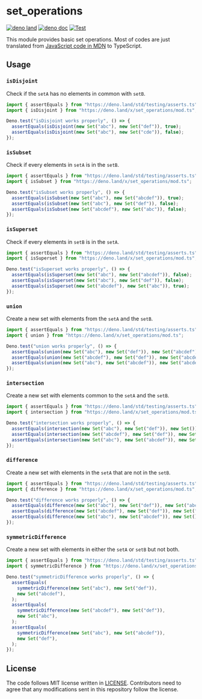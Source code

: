 # set_operations

[![deno land](http://img.shields.io/badge/available%20on-deno.land/x-lightgrey.svg?logo=deno)](https://deno.land/x/set_operations)
[![deno doc](https://doc.deno.land/badge.svg)](https://doc.deno.land/https/deno.land/x/set_operations/mod.ts)
[![Test](https://github.com/lambdalisue/deno-set-operations/actions/workflows/test.yml/badge.svg)](https://github.com/lambdalisue/deno-set-operations/actions/workflows/test.yml)

This module provides basic set operations. Most of codes are just translated
from
[JavaScript code in MDN](https://developer.mozilla.org/en-US/docs/Web/JavaScript/Reference/Global_Objects/Set#implementing_basic_set_operations)
to TypeScript.

## Usage

### `isDisjoint`

Check if the `setA` has no elements in common with `setB`.

```typescript
import { assertEquals } from "https://deno.land/std/testing/asserts.ts";
import { isDisjoint } from "https://deno.land/x/set_operations/mod.ts";

Deno.test("isDisjoint works properly", () => {
  assertEquals(isDisjoint(new Set("abc"), new Set("def")), true);
  assertEquals(isDisjoint(new Set("abc"), new Set("cde")), false);
});
```

### `isSubset`

Check if every elements in `setA` is in the `setB`.

```typescript
import { assertEquals } from "https://deno.land/std/testing/asserts.ts";
import { isSubset } from "https://deno.land/x/set_operations/mod.ts";

Deno.test("isSubset works properly", () => {
  assertEquals(isSubset(new Set("abc"), new Set("abcdef")), true);
  assertEquals(isSubset(new Set("abc"), new Set("def")), false);
  assertEquals(isSubset(new Set("abcdef"), new Set("abc")), false);
});
```

### `isSuperset`

Check if every elements in `setB` is in the `setA`.

```typescript
import { assertEquals } from "https://deno.land/std/testing/asserts.ts";
import { isSuperset } from "https://deno.land/x/set_operations/mod.ts";

Deno.test("isSuperset works properly", () => {
  assertEquals(isSuperset(new Set("abc"), new Set("abcdef")), false);
  assertEquals(isSuperset(new Set("abc"), new Set("def")), false);
  assertEquals(isSuperset(new Set("abcdef"), new Set("abc")), true);
});
```

### `union`

Create a new set with elements from the `setA` and the `setB`.

```typescript
import { assertEquals } from "https://deno.land/std/testing/asserts.ts";
import { union } from "https://deno.land/x/set_operations/mod.ts";

Deno.test("union works properly", () => {
  assertEquals(union(new Set("abc"), new Set("def")), new Set("abcdef"));
  assertEquals(union(new Set("abcdef"), new Set("def")), new Set("abcdef"));
  assertEquals(union(new Set("abc"), new Set("abcdef")), new Set("abcdef"));
});
```

### `intersection`

Create a new set with elements common to the `setA` and the `setB`.

```typescript
import { assertEquals } from "https://deno.land/std/testing/asserts.ts";
import { intersection } from "https://deno.land/x/set_operations/mod.ts";

Deno.test("intersection works properly", () => {
  assertEquals(intersection(new Set("abc"), new Set("def")), new Set());
  assertEquals(intersection(new Set("abcdef"), new Set("def")), new Set("def"));
  assertEquals(intersection(new Set("abc"), new Set("abcdef")), new Set("abc"));
});
```

### `difference`

Create a new set with elements in the `setA` that are not in the `setB`.

```typescript
import { assertEquals } from "https://deno.land/std/testing/asserts.ts";
import { difference } from "https://deno.land/x/set_operations/mod.ts";

Deno.test("difference works properly", () => {
  assertEquals(difference(new Set("abc"), new Set("def")), new Set("abc"));
  assertEquals(difference(new Set("abcdef"), new Set("def")), new Set("abc"));
  assertEquals(difference(new Set("abc"), new Set("abcdef")), new Set());
});
```

### `symmetricDifference`

Create a new set with elements in either the `setA` or `setB` but not both.

```typescript
import { assertEquals } from "https://deno.land/std/testing/asserts.ts";
import { symmetricDifference } from "https://deno.land/x/set_operations/mod.ts";

Deno.test("symmetricDifference works properly", () => {
  assertEquals(
    symmetricDifference(new Set("abc"), new Set("def")),
    new Set("abcdef"),
  );
  assertEquals(
    symmetricDifference(new Set("abcdef"), new Set("def")),
    new Set("abc"),
  );
  assertEquals(
    symmetricDifference(new Set("abc"), new Set("abcdef")),
    new Set("def"),
  );
});
```

## License

The code follows MIT license written in [LICENSE](./LICENSE). Contributors need
to agree that any modifications sent in this repository follow the license.
